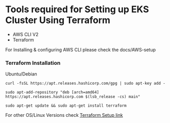 # Tools required for Setting up EKS Cluster Using Terraform
- AWS CLI V2
- Terraform

For Installing & configuring AWS CLI please check the docs/AWS-setup

### Terraform Installation

Ubuntu/Debian

```
curl -fsSL https://apt.releases.hashicorp.com/gpg | sudo apt-key add -

sudo apt-add-repository "deb [arch=amd64] https://apt.releases.hashicorp.com $(lsb_release -cs) main"

sudo apt-get update && sudo apt-get install terraform
````

For other OS/Linux Versions check [Terraform Setup link](https://www.terraform.io/downloads)
